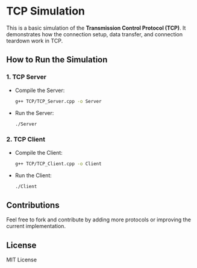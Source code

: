 # TCP Simulation

This is a basic simulation of the **Transmission Control Protocol (TCP)**. It demonstrates how the connection setup, data transfer, and connection teardown work in TCP.

## How to Run the Simulation

### 1. **TCP Server**
   - Compile the Server:
     ```bash
     g++ TCP/TCP_Server.cpp -o Server
     ```
   - Run the Server:
     ```bash
     ./Server
     ```

### 2. **TCP Client**
   - Compile the Client:
     ```bash
     g++ TCP/TCP_Client.cpp -o Client
     ```
   - Run the Client:
     ```bash
     ./Client
     ```

## Contributions
Feel free to fork and contribute by adding more protocols or improving the current implementation.

## License
MIT License
